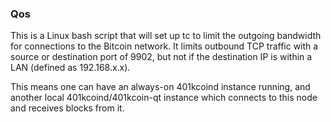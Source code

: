 ### Qos ###

This is a Linux bash script that will set up tc to limit the outgoing bandwidth for connections to the Bitcoin network. It limits outbound TCP traffic with a source or destination port of 9902, but not if the destination IP is within a LAN (defined as 192.168.x.x).

This means one can have an always-on 401kcoind instance running, and another local 401kcoind/401kcoin-qt instance which connects to this node and receives blocks from it.

